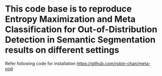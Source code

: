 
# This code base is to reproduce Entropy Maximization and Meta Classification for Out-of-Distribution Detection in Semantic Segmentation  results on different settings
 Refer following code for installation https://github.com/robin-chan/meta-ood
